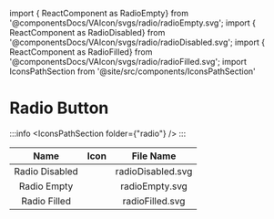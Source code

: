 import { ReactComponent as RadioEmpty} from '@componentsDocs/VAIcon/svgs/radio/radioEmpty.svg';
import { ReactComponent as RadioDisabled} from '@componentsDocs/VAIcon/svgs/radio/radioDisabled.svg';
import { ReactComponent as RadioFilled} from '@componentsDocs/VAIcon/svgs/radio/radioFilled.svg';
import IconsPathSection from '@site/src/components/IconsPathSection'


# Radio Button

:::info
<IconsPathSection folder={"radio"} />
:::

Name | Icon | File Name 
:---: | :---: | :---: 
Radio Disabled | <RadioDisabled className="icons customCircle" /> | radioDisabled.svg 
Radio Empty | <RadioEmpty className="icons customCircle" /> | radioEmpty.svg 
Radio Filled | <RadioFilled className="icons iconDirection" /> | radioFilled.svg 
